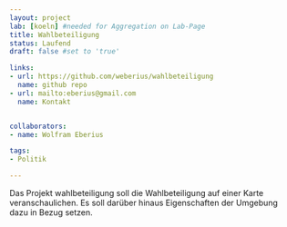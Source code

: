 ```yaml
---
layout: project
lab: [koeln] #needed for Aggregation on Lab-Page
title: Wahlbeteiligung
status: Laufend
draft: false #set to 'true'

links:
- url: https://github.com/weberius/wahlbeteiligung
  name: github repo
- url: mailto:eberius@gmail.com
  name: Kontakt


collaborators:
- name: Wolfram Eberius

tags:
- Politik

---
```


Das Projekt wahlbeteiligung soll die Wahlbeteiligung auf einer Karte veranschaulichen. Es soll darüber hinaus Eigenschaften der Umgebung dazu in Bezug setzen.
